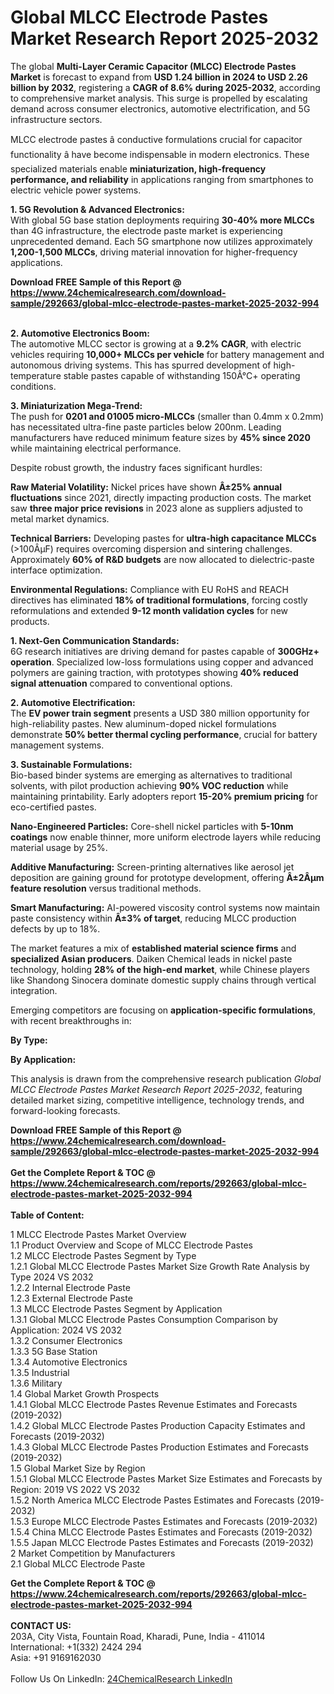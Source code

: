 <h1>Global MLCC Electrode Pastes Market Research Report 2025-2032</h1><p>The global <strong>Multi-Layer Ceramic Capacitor (MLCC) Electrode Pastes Market</strong> is forecast to expand from <strong>USD 1.24 billion in 2024 to USD 2.26 billion by 2032</strong>, registering a <strong>CAGR of 8.6% during 2025-2032</strong>, according to comprehensive market analysis. This surge is propelled by escalating demand across consumer electronics, automotive electrification, and 5G infrastructure sectors.</p><p>MLCC electrode pastes â conductive formulations crucial for capacitor functionality â have become indispensable in modern electronics. These specialized materials enable <strong>miniaturization, high-frequency performance, and reliability</strong> in applications ranging from smartphones to electric vehicle power systems.</p><p><strong>1. 5G Revolution &amp; Advanced Electronics:</strong><br>
With global 5G base station deployments requiring <strong>30-40% more MLCCs</strong> than 4G infrastructure, the electrode paste market is experiencing unprecedented demand. Each 5G smartphone now utilizes approximately <strong>1,200-1,500 MLCCs</strong>, driving material innovation for higher-frequency applications.</p><div><b>Download FREE Sample of this Report @ 
            <a href="https://www.24chemicalresearch.com/download-sample/292663/global-mlcc-electrode-pastes-market-2025-2032-994">
            https://www.24chemicalresearch.com/download-sample/292663/global-mlcc-electrode-pastes-market-2025-2032-994</a></b></div><br><p><strong>2. Automotive Electronics Boom:</strong><br>
The automotive MLCC sector is growing at a <strong>9.2% CAGR</strong>, with electric vehicles requiring <strong>10,000+ MLCCs per vehicle</strong> for battery management and autonomous driving systems. This has spurred development of high-temperature stable pastes capable of withstanding 150Â°C+ operating conditions.</p><p><strong>3. Miniaturization Mega-Trend:</strong><br>
The push for <strong>0201 and 01005 micro-MLCCs</strong> (smaller than 0.4mm x 0.2mm) has necessitated ultra-fine paste particles below 200nm. Leading manufacturers have reduced minimum feature sizes by <strong>45% since 2020</strong> while maintaining electrical performance.</p><p>Despite robust growth, the industry faces significant hurdles:</p><p><strong>Raw Material Volatility:</strong> Nickel prices have shown <strong>Â±25% annual fluctuations</strong> since 2021, directly impacting production costs. The market saw <strong>three major price revisions</strong> in 2023 alone as suppliers adjusted to metal market dynamics.</p><p><strong>Technical Barriers:</strong> Developing pastes for <strong>ultra-high capacitance MLCCs</strong> (&gt;100ÂµF) requires overcoming dispersion and sintering challenges. Approximately <strong>60% of R&amp;D budgets</strong> are now allocated to dielectric-paste interface optimization.</p><p><strong>Environmental Regulations:</strong> Compliance with EU RoHS and REACH directives has eliminated <strong>18% of traditional formulations</strong>, forcing costly reformulations and extended <strong>9-12 month validation cycles</strong> for new products.</p><p><strong>1. Next-Gen Communication Standards:</strong><br>
6G research initiatives are driving demand for pastes capable of <strong>300GHz+ operation</strong>. Specialized low-loss formulations using copper and advanced polymers are gaining traction, with prototypes showing <strong>40% reduced signal attenuation</strong> compared to conventional options.</p><p><strong>2. Automotive Electrification:</strong><br>
The <strong>EV power train segment</strong> presents a USD 380 million opportunity for high-reliability pastes. New aluminum-doped nickel formulations demonstrate <strong>50% better thermal cycling performance</strong>, crucial for battery management systems.</p><p><strong>3. Sustainable Formulations:</strong><br>
Bio-based binder systems are emerging as alternatives to traditional solvents, with pilot production achieving <strong>90% VOC reduction</strong> while maintaining printability. Early adopters report <strong>15-20% premium pricing</strong> for eco-certified pastes.</p><p><strong>Nano-Engineered Particles:</strong> Core-shell nickel particles with <strong>5-10nm coatings</strong> now enable thinner, more uniform electrode layers while reducing material usage by 25%.</p><p><strong>Additive Manufacturing:</strong> Screen-printing alternatives like aerosol jet deposition are gaining ground for prototype development, offering <strong>Â±2Âµm feature resolution</strong> versus traditional methods.</p><p><strong>Smart Manufacturing:</strong> AI-powered viscosity control systems now maintain paste consistency within <strong>Â±3% of target</strong>, reducing MLCC production defects by up to 18%.</p><p>The market features a mix of <strong>established material science firms</strong> and <strong>specialized Asian producers</strong>. Daiken Chemical leads in nickel paste technology, holding <strong>28% of the high-end market</strong>, while Chinese players like Shandong Sinocera dominate domestic supply chains through vertical integration.</p><p>Emerging competitors are focusing on <strong>application-specific formulations</strong>, with recent breakthroughs in:</p><p><strong>By Type:</strong></p><p><strong>By Application:</strong></p><p>This analysis is drawn from the comprehensive research publication <em>Global MLCC Electrode Pastes Market Research Report 2025-2032</em>, featuring detailed market sizing, competitive intelligence, technology trends, and forward-looking forecasts.</p><div><b>Download FREE Sample of this Report @ 
            <a href="https://www.24chemicalresearch.com/download-sample/292663/global-mlcc-electrode-pastes-market-2025-2032-994">
            https://www.24chemicalresearch.com/download-sample/292663/global-mlcc-electrode-pastes-market-2025-2032-994</a></b></div><br><div><b>Get the Complete Report & TOC @ 
            <a href="https://www.24chemicalresearch.com/reports/292663/global-mlcc-electrode-pastes-market-2025-2032-994">
            https://www.24chemicalresearch.com/reports/292663/global-mlcc-electrode-pastes-market-2025-2032-994</a></b></div><br>
            <b>Table of Content:</b><p>1 MLCC Electrode Pastes Market Overview<br />
    1.1 Product Overview and Scope of MLCC Electrode Pastes<br />
    1.2 MLCC Electrode Pastes Segment by Type<br />
        1.2.1 Global MLCC Electrode Pastes Market Size Growth Rate Analysis by Type 2024 VS 2032<br />
        1.2.2 Internal Electrode Paste<br />
        1.2.3 External Electrode Paste<br />
    1.3 MLCC Electrode Pastes Segment by Application<br />
        1.3.1 Global MLCC Electrode Pastes Consumption Comparison by Application: 2024 VS 2032<br />
        1.3.2 Consumer Electronics<br />
        1.3.3 5G Base Station<br />
        1.3.4 Automotive Electronics<br />
        1.3.5 Industrial<br />
        1.3.6 Military<br />
    1.4 Global Market Growth Prospects<br />
        1.4.1 Global MLCC Electrode Pastes Revenue Estimates and Forecasts (2019-2032)<br />
        1.4.2 Global MLCC Electrode Pastes Production Capacity Estimates and Forecasts (2019-2032)<br />
        1.4.3 Global MLCC Electrode Pastes Production Estimates and Forecasts (2019-2032)<br />
    1.5 Global Market Size by Region<br />
        1.5.1 Global MLCC Electrode Pastes Market Size Estimates and Forecasts by Region: 2019 VS 2022 VS 2032<br />
        1.5.2 North America MLCC Electrode Pastes Estimates and Forecasts (2019-2032)<br />
        1.5.3 Europe MLCC Electrode Pastes Estimates and Forecasts (2019-2032)<br />
        1.5.4 China MLCC Electrode Pastes Estimates and Forecasts (2019-2032)<br />
        1.5.5 Japan MLCC Electrode Pastes Estimates and Forecasts (2019-2032)<br />
2 Market Competition by Manufacturers<br />
    2.1 Global MLCC Electrode Paste</p><div><b>Get the Complete Report & TOC @ 
            <a href="https://www.24chemicalresearch.com/reports/292663/global-mlcc-electrode-pastes-market-2025-2032-994">
            https://www.24chemicalresearch.com/reports/292663/global-mlcc-electrode-pastes-market-2025-2032-994</a></b></div><br><b>CONTACT US:</b><br>
            203A, City Vista, Fountain Road, Kharadi, Pune, India - 411014<br>
            International: +1(332) 2424 294<br>
            Asia: +91 9169162030 <br><br>
            Follow Us On LinkedIn: <a href="https://www.linkedin.com/company/24chemicalresearch/">24ChemicalResearch LinkedIn</a>
